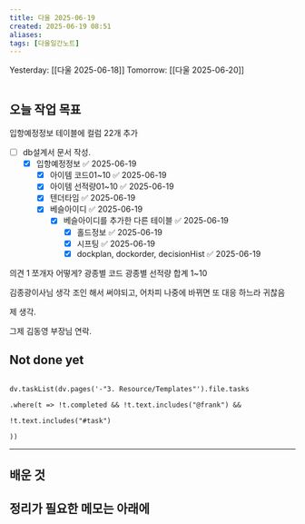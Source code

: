 ```yaml
---
title: 다울 2025-06-19
created: 2025-06-19 08:51
aliases: 
tags: [다울일간노트]
---
```



Yesterday: [[다울 2025-06-18]] 
Tomorrow: [[다울 2025-06-20]] 

```

```


## 오늘 작업 목표
입항예정정보 테이블에 
컬럼 22개 추가
- [ ] db설계서 문서 작성. 
	- [x] 입항예정정보 ✅ 2025-06-19
		- [x] 아이템 코드01~10 ✅ 2025-06-19
		- [x] 아이템 선적량01~10 ✅ 2025-06-19
		- [x] 텐더타임 ✅ 2025-06-19
		- [x] 베슬아이디 ✅ 2025-06-19
			- [x] 베슬아이디를 추가한 다른 테이블 ✅ 2025-06-19
				- [x] 홀드정보 ✅ 2025-06-19
				- [x] 시프팅 ✅ 2025-06-19
				- [x] dockplan, dockorder, decisionHist ✅ 2025-06-19

의견 1 쪼개자
어떻게?
광종별 코드
광종별 선적량 합계 1~10

김종광이사님 생각
조인 해서 써야되고, 어차피 나중에 바뀌면 또 대응 하느라 귀찮음


제 생각.

그제 김동영 부장님 연락.


## Not done yet

```dataviewjs

dv.taskList(dv.pages('-"3. Resource/Templates"').file.tasks

.where(t => !t.completed && !t.text.includes("@frank") &&

!t.text.includes("#task")

))

```

---

## 배운 것




## 정리가 필요한 메모는 아래에



